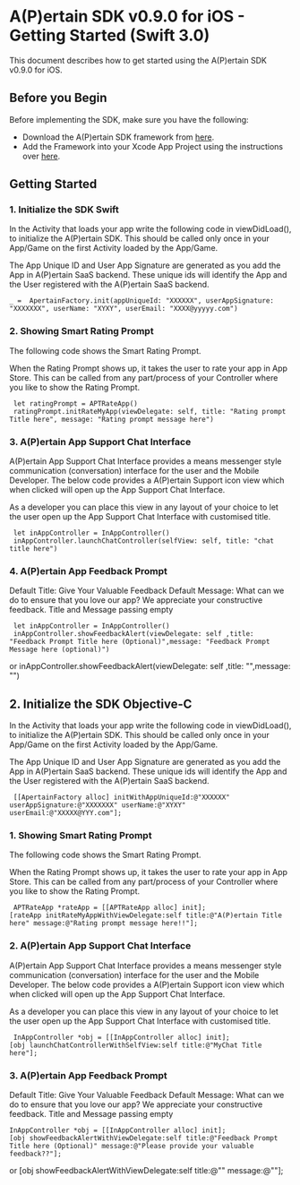 A(P)ertain SDK v0.9.0 for iOS - Getting Started (Swift 3.0)
========================================================================

This document describes how to get started using the A(P)ertain SDK v0.9.0 for iOS.

Before you Begin
----------------

Before implementing the SDK, make sure you have the following:

* Download the A(P)ertain SDK framework from [here](https://github.com/jkltech/apertain-sdk-ios).
* Add the Framework into your Xcode App Project using the instructions over [here](https://github.com/jkltech/apertain-sdk-ios/blob/master/XCode_Instructions.md).

Getting Started
---------------

	
### 1. Initialize the SDK Swift

In the Activity that loads your app write the following code in viewDidLoad(), to initialize the A(P)ertain SDK. This should be called only once in your App/Game on the first Activity loaded by the App/Game.
	
The App Unique ID and User App Signature are generated as you add the App in A(P)ertain SaaS backend. These unique ids will identify the App and the User registered with the A(P)ertain SaaS backend.

	_ =  ApertainFactory.init(appUniqueId: "XXXXXX", userAppSignature: "XXXXXXX", userName: "XYXY", userEmail: "XXXX@yyyyy.com")
	
### 2. Showing Smart Rating Prompt

The following code shows the Smart Rating Prompt.

When the Rating Prompt shows up, it takes the user to rate your app in App Store. This can be called from any part/process of your Controller where you like to show the Rating Prompt.

	 let ratingPrompt = APTRateApp()
     ratingPrompt.initRateMyApp(viewDelegate: self, title: "Rating prompt Title here", message: "Rating prompt message here")
### 3. A(P)ertain App Support Chat Interface

A(P)ertain App Support Chat Interface provides a means messenger style communication (conversation) interface for the user and the Mobile Developer. The below code provides a A(P)ertain Support icon view which when clicked will open up the App Support Chat Interface. 

As a developer you can place this view in any layout of your choice to let the user open up the App Support Chat Interface with customised  title.

     let inAppController = InAppController()
     inAppController.launchChatController(selfView: self, title: "chat title here")


### 4. A(P)ertain App Feedback Prompt
Default Title: Give Your Valuable Feedback
Default Message: What can we do to ensure that you love our app? We appreciate your constructive feedback.
Title and Message passing empty 
      
     let inAppController = InAppController()
     inAppController.showFeedbackAlert(viewDelegate: self ,title:  "Feedback Prompt Title here (Optional)",message: "Feedback Prompt Message here (optional)")
or
     inAppController.showFeedbackAlert(viewDelegate: self ,title:  "",message: "")

## 2. Initialize the SDK Objective-C
In the Activity that loads your app write the following code in viewDidLoad(), to initialize the A(P)ertain SDK. This should be called only once in your App/Game on the first Activity loaded by the App/Game.
	
The App Unique ID and User App Signature are generated as you add the App in A(P)ertain SaaS backend. These unique ids will identify the App and the User registered with the A(P)ertain SaaS backend.

	 [[ApertainFactory alloc] initWithAppUniqueId:@"XXXXXX" userAppSignature:@"XXXXXXX" userName:@"XYXY" userEmail:@"XXXXX@YYY.com"];

### 1. Showing Smart Rating Prompt

The following code shows the Smart Rating Prompt.

When the Rating Prompt shows up, it takes the user to rate your app in App Store. This can be called from any part/process of your Controller where you like to show the Rating Prompt.

	 APTRateApp *rateApp = [[APTRateApp alloc] init];
    [rateApp initRateMyAppWithViewDelegate:self title:@"A(P)ertain Title here" message:@"Rating prompt message here!!"];
### 2. A(P)ertain App Support Chat Interface

A(P)ertain App Support Chat Interface provides a means messenger style communication (conversation) interface for the user and the Mobile Developer. The below code provides a A(P)ertain Support icon view which when clicked will open up the App Support Chat Interface. 

As a developer you can place this view in any layout of your choice to let the user open up the App Support Chat Interface with customised  title.

     InAppController *obj = [[InAppController alloc] init];
    [obj launchChatControllerWithSelfView:self title:@"MyChat Title here"];


### 3. A(P)ertain App Feedback Prompt
Default Title: Give Your Valuable Feedback
Default Message: What can we do to ensure that you love our app? We appreciate your constructive feedback.
Title and Message passing empty 
      
	InAppController *obj = [[InAppController alloc] init];
    [obj showFeedbackAlertWithViewDelegate:self title:@"Feedback Prompt Title here (Optional)" message:@"Please provide your valuable feedback??"];
or
	[obj showFeedbackAlertWithViewDelegate:self title:@"" message:@""];

